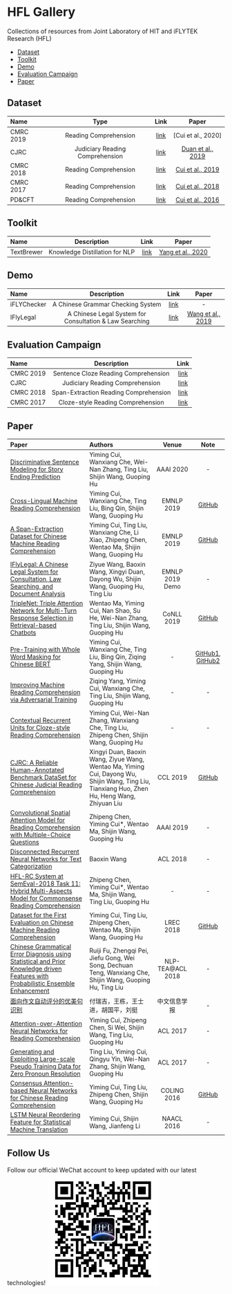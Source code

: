 # HFL Gallery
Collections of resources from Joint Laboratory of HIT and iFLYTEK Research (HFL)


<!-- TOC -->

- [Dataset](#Dataset)
- [Toolkit](#Toolkit)
- [Demo](#Demo)
- [Evaluation Campaign](#Evaluation-Campaign)
- [Paper](#Paper)

<!-- /TOC -->


## Dataset

| Name | Type | Link | Paper |
| :------ | :------: | :------: | :------: | 
| CMRC 2019 | Reading Comprehension | [link](https://github.com/ymcui/cmrc2019) | [Cui et al., 2020] |
| CJRC | Judiciary Reading Comprehension | [link](https://github.com/china-ai-law-challenge/CAIL2019/tree/master/阅读理解) | [Duan et al., 2019](https://arxiv.org/abs/1912.09156)
| CMRC 2018 | Reading Comprehension | [link](https://github.com/ymcui/cmrc2018) | [Cui et al., 2019](https://www.aclweb.org/anthology/D19-1600/) |
| CMRC 2017 | Reading Comprehension | [link](https://github.com/ymcui/cmrc2017) | [Cui et al., 2018](https://www.aclweb.org/anthology/L18-1431/) |
| PD&CFT | Reading Comprehension | [link](https://github.com/ymcui/Chinese-Cloze-RC) | [Cui et al., 2016](https://www.aclweb.org/anthology/C16-1167/) |

## Toolkit

| Name | Description | Link | Paper |
| :------ | :------: | :------: | :------: | 
| TextBrewer | Knowledge Distillation for NLP | [link](https://github.com/airaria/TextBrewer) | [Yang et al., 2020](https://arxiv.org/abs/2002.12620) | 

## Demo

| Name | Description | Link | Paper |
| :------ | :------: | :------: | :------: | 
| iFLYChecker | A Chinese Grammar Checking System | [link](http://check.hfl-rc.com) | - |
| IFlyLegal | A Chinese Legal System for Consultation & Law Searching | [link](https://github.com/china-ai-law-challenge/CAIL2019/tree/master/阅读理解#法小飞) | [Wang et al., 2019](https://www.aclweb.org/anthology/D19-3017/) | 


## Evaluation Campaign

| Name | Description | Link |
| :------ | :------: | :------: | 
| CMRC 2019 | Sentence Cloze Reading Comprehension | [link](http://hfl-rc.github.io/cmrc2019/) |
| CJRC | Judiciary Reading Comprehension | [link](http://cail.cipsc.org.cn)
| CMRC 2018 | Span-Extraction Reading Comprehension | [link](http://hfl-rc.github.io/cmrc2018/) |
| CMRC 2017 | Cloze-style Reading Comprehension | [link](http://hfl-rc.github.io/cmrc2017/) |

## Paper

| Paper | Authors | Venue | Note |
| :------ | :------ | :------: | :------: | 
| [Discriminative Sentence Modeling for Story Ending Prediction](https://arxiv.org/abs/1912.09008) | Yiming Cui, Wanxiang Che, Wei-Nan Zhang, Ting Liu, Shijin Wang, Guoping Hu | AAAI 2020 | - | 
| [Cross-Lingual Machine Reading Comprehension](https://www.aclweb.org/anthology/D19-1169/) | Yiming Cui, Wanxiang Che, Ting Liu, Bing Qin, Shijin Wang, Guoping Hu | EMNLP 2019 | [GitHub](https://github.com/ymcui/Cross-Lingual-MRC) |
| [A Span-Extraction Dataset for Chinese Machine Reading Comprehension](https://www.aclweb.org/anthology/D19-1600/) | Yiming Cui, Ting Liu, Wanxiang Che, Li Xiao, Zhipeng Chen, Wentao Ma, Shijin Wang, Guoping Hu | EMNLP 2019 | [GitHub](https://github.com/ymcui/cmrc2018) |
| [IFlyLegal: A Chinese Legal System for Consultation, Law Searching, and Document Analysis](https://www.aclweb.org/anthology/D19-3017/) | Ziyue Wang, Baoxin Wang, Xingyi Duan, Dayong Wu, Shijin Wang, Guoping Hu, Ting Liu | EMNLP 2019 Demo | - |
| [TripleNet: Triple Attention Network for Multi-Turn Response Selection in Retrieval-based Chatbots](https://www.aclweb.org/anthology/K19-1069/) | Wentao Ma, Yiming Cui, Nan Shao, Su He, Wei-Nan Zhang, Ting Liu, Shijin Wang, Guoping Hu | CoNLL 2019 | [GitHub](https://github.com/wtma/TripleNet) |
| [Pre-Training with Whole Word Masking for Chinese BERT](https://arxiv.org/abs/1906.08101) | Yiming Cui, Wanxiang Che, Ting Liu, Bing Qin, Ziqing Yang, Shijin Wang, Guoping Hu | - | [GitHub1](https://github.com/ymcui/Chinese-BERT-wwm/), [GitHub2](https://github.com/ymcui/Chinese-PreTrained-XLNet) |
| [Improving Machine Reading Comprehension via Adversarial Training](https://arxiv.org/abs/1911.03614) | Ziqing Yang, Yiming Cui, Wanxiang Che, Ting Liu, Shijin Wang, Guoping Hu | - | - |
| [Contextual Recurrent Units for Cloze-style Reading Comprehension](https://arxiv.org/abs/1911.05960) | Yiming Cui, Wei-Nan Zhang, Wanxiang Che, Ting Liu, Zhipeng Chen, Shijin Wang, Guoping Hu | - | - |
| [CJRC: A Reliable Human-Annotated Benchmark DataSet for Chinese Judicial Reading Comprehension](https://arxiv.org/abs/1912.09156) | Xingyi Duan, Baoxin Wang, Ziyue Wang, Wentao Ma, Yiming Cui, Dayong Wu, Shijin Wang, Ting Liu, Tianxiang Huo, Zhen Hu, Heng Wang, Zhiyuan Liu | CCL 2019 | [GitHub](https://github.com/china-ai-law-challenge/CAIL2019) | 
| [Convolutional Spatial Attention Model for Reading Comprehension with Multiple-Choice Questions](https://arxiv.org/abs/1811.08610) | Zhipeng Chen, Yiming Cui*, Wentao Ma, Shijin Wang, Guoping Hu | AAAI 2019 | - |
| [Disconnected Recurrent Neural Networks for Text Categorization](https://www.aclweb.org/anthology/P18-1215/) | Baoxin Wang | ACL 2018 | - | 
| [HFL-RC System at SemEval-2018 Task 11: Hybrid Multi-Aspects Model for Commonsense Reading Comprehension](https://arxiv.org/abs/1803.05655) | Zhipeng Chen, Yiming Cui*, Wentao Ma, Shijin Wang, Ting Liu, Guoping Hu | - | - |
| [Dataset for the First Evaluation on Chinese Machine Reading Comprehension](https://www.aclweb.org/anthology/L18-1431/) | Yiming Cui, Ting Liu, Zhipeng Chen, Wentao Ma, Shijin Wang, Guoping Hu | LREC 2018 | [GitHub](https://github.com/ymcui/cmrc2017) |
| [Chinese Grammatical Error Diagnosis using Statistical and Prior Knowledge driven Features with Probabilistic Ensemble Enhancement](https://www.aclweb.org/anthology/W18-3707/) | Ruiji Fu, Zhengqi Pei, Jiefu Gong, Wei Song, Dechuan Teng, Wanxiang Che, Shijin Wang, Guoping Hu, Ting Liu | NLP-TEA@ACL 2018 | - |
| [面向作文自动评分的优美句识别](http://jcip.cipsc.org.cn/CN/article/downloadArticleFile.do?attachType=PDF&id=2586) | 付瑞吉，王栋，王士进，胡国平，刘挺 | 中文信息学报 | - |
| [Attention-over-Attention Neural Networks for Reading Comprehension](https://www.aclweb.org/anthology/P17-1055/) | Yiming Cui, Zhipeng Chen, Si Wei, Shijin Wang, Ting Liu, Guoping Hu | ACL 2017 | - |
| [Generating and Exploiting Large-scale Pseudo Training Data for Zero Pronoun Resolution](https://www.aclweb.org/anthology/P17-1010/) | Ting Liu, Yiming Cui, Qingyu Yin, Wei-Nan Zhang, Shijin Wang, Guoping Hu | ACL 2017 | - |
| [Consensus Attention-based Neural Networks for Chinese Reading Comprehension](https://www.aclweb.org/anthology/C16-1167/) | Yiming Cui, Ting Liu, Zhipeng Chen, Shijin Wang, Guoping Hu | COLING 2016 | [GitHub](https://github.com/ymcui/Chinese-Cloze-RC) |
| [LSTM Neural Reordering Feature for Statistical Machine Translation](https://www.aclweb.org/anthology/N16-1112/) | Yiming Cui, Shijin Wang, Jianfeng Li | NAACL 2016 | - |



## Follow Us
Follow our official WeChat account to keep updated with our latest technologies!
![](./hfl_qrcode.jpg)

